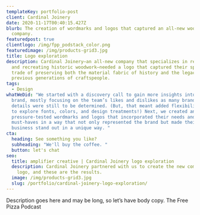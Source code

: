 ```yaml
---
templateKey: portfolio-post
client: Cardinal Joinery
date: 2020-11-17T00:40:15.427Z
blurb: The creation of wordmarks and logos that captured an all-new woodworking
  company.
featuredpost: true
clientlogo: /img/fpp_podstack_color.png
featuredimage: /img/products-grid3.jpg
title: Logo exploration
description: Cardinal Joinery—an all-new company that specializes in restoring
  and recreating historic woodwork—needed a logo that captured their specific
  trade of preserving both the material fabric of history and the legacy of
  previous generations of craftspeople.
tags:
  - Design
whatWeDid: "We started with a discovery call to gain more insights into the
  brand, mostly focusing on the team’s likes and dislikes as many branding
  details were still to be determined. (But, that meant added flexibility for us
  to explore fonts, colors, and design treatments!) Next, we created and
  pressure-tested wordmarks and logos that incorporated their needs and
  must-haves in a way that not only represented the brand but made their new
  business stand out in a unique way. "
cta:
  heading: See something you like?
  subheading: "We'll buy the coffee. "
  button: let's chat
seo:
  title: amplifier creative | Cardinal Joinery logo exploration
  description: Cardinal Joinery partnered with us to create the new company’s
    logo, and these are the results.
  image: /img/products-grid3.jpg
  slug: /portfolio/cardinal-joinery-logo-exploration/
---
```


Description goes here and may be long, so let’s have body copy. The Free Pizza Podcast
